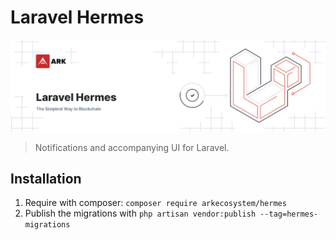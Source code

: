 # Laravel Hermes

<p align="center">
    <img src="./banner.png" />
</p>

> Notifications and accompanying UI for Laravel.

## Installation

1. Require with composer: `composer require arkecosystem/hermes`
2. Publish the migrations with `php artisan vendor:publish --tag=hermes-migrations`
